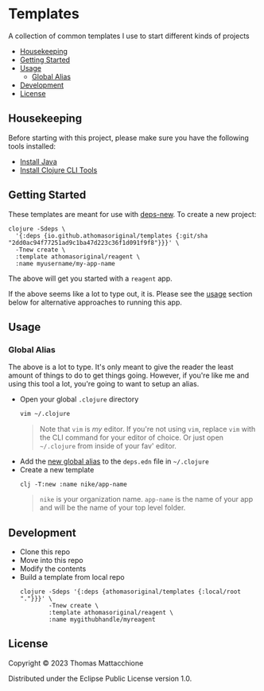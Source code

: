 # Templates

A collection of common templates I use to start different kinds of projects

- [Housekeeping]
- [Getting Started]
- [Usage]
  - [Global Alias]
- [Development]
- [License]

## Housekeeping

Before starting with this project, please make sure you have the following
tools installed:

- [Install Java]
- [Install Clojure CLI Tools]


## Getting Started

These templates are meant for use with [deps-new].  To create a new project:

```command
clojure -Sdeps \
  '{:deps {io.github.athomasoriginal/templates {:git/sha "2dd0ac94f77251ad9c1ba47d223c36f1d091f9f8"}}}' \
  -Tnew create \
  :template athomasoriginal/reagent \
  :name myusername/my-app-name
```

The above will get you started with a `reagent` app.

If the above seems like a lot to type out, it is.  Please see the [usage] section
below for alternative approaches to running this app.


## Usage

### Global Alias

The above is a lot to type.  It's only meant to give the reader the least amount
of things to do to get things going.  However, if you're like me and using this
tool a lot, you're going to want to setup an alias.

- Open your global `.clojure` directory
  ```bash
  vim ~/.clojure
  ```
  > Note that `vim` is _my_ editor.  If you're not using `vim`, replace `vim`
  > with the CLI command for your editor of choice.  Or just open `~/.clojure`
  > from inside of your fav' editor.
- Add the [new global alias] to the `deps.edn` file in `~/.clojure`
- Create a new template
  ```command
  clj -T:new :name nike/app-name
  ```
  > `nike` is your organization name.  `app-name` is the name of your app and
  > will be the name of your top level folder.

## Development

- Clone this repo
- Move into this repo
- Modify the contents
- Build a template from local repo
  ```command
  clojure -Sdeps '{:deps {athomasoriginal/templates {:local/root "."}}}' \
          -Tnew create \
          :template athomasoriginal/reagent \
          :name mygithubhandle/myreagent
  ```

## License

Copyright © 2023 Thomas Mattacchione

Distributed under the Eclipse Public License version 1.0.


[Housekeeping]: #housekeeping
[Getting Started]: #getting-started
[Usage]: #usage
[Global Alias]: #global-alias
[Development]: #development
[License]: #license

[deps-new]: https://github.com/seancorfield/deps-new
[Install Java]: https://www.youtube.com/watch?v=SljDPNwAFOc&t=16s
[Install Clojure CLI Tools]: https://www.youtube.com/watch?v=5_q5pLoz9b0
[new global alias]: https://github.com/athomasoriginal/dotfiles/blob/master/.clojure/deps.edn#L39
[nbb]: https://github.com/babashka/nbb

